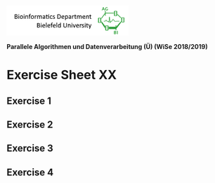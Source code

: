 ![alt text](../Assets/header.png "Bioinformatics Department - Bielefeld University") 

**Parallele Algorithmen und Datenverarbeitung (Ü) (WiSe 2018/2019)**

# Exercise Sheet XX

## Exercise 1

## Exercise 2

## Exercise 3

## Exercise 4
